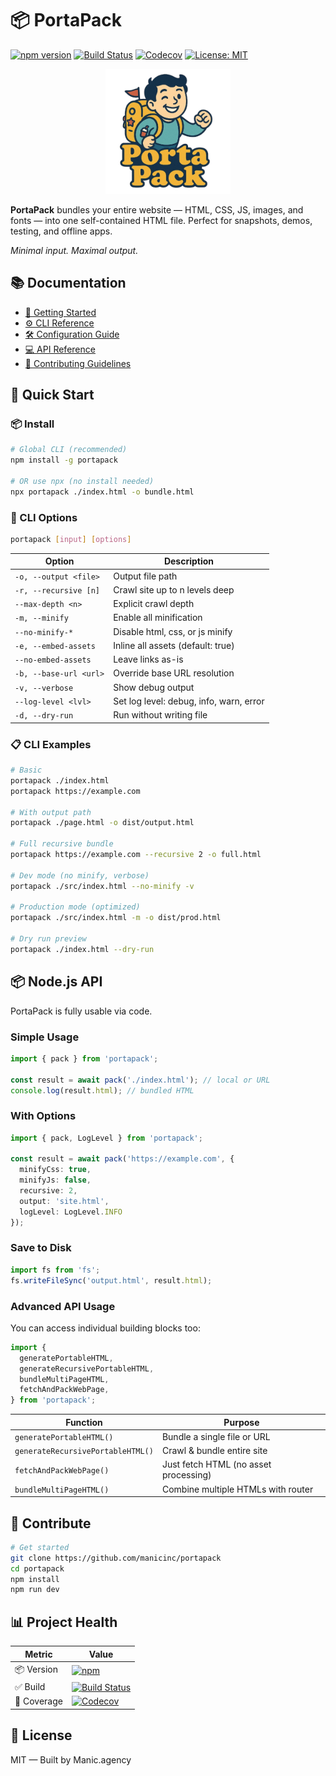 # 📦 PortaPack

[![npm version](https://img.shields.io/npm/v/portapack.svg?style=for-the-badge&logo=npm&color=CB3837)](https://www.npmjs.com/package/portapack)
[![Build Status](https://img.shields.io/github/actions/workflow/status/manicinc/portapack/ci.yml?branch=master&style=for-the-badge&logo=github)](https://github.com/manicinc/portapack/actions)
[![Codecov](https://img.shields.io/codecov/c/github/manicinc/portapack?style=for-the-badge&logo=codecov)](https://codecov.io/gh/manicinc/portapack)
[![License: MIT](https://img.shields.io/badge/license-MIT-green.svg?style=for-the-badge)](./LICENSE)

<p align="center">
  <img src="https://raw.githubusercontent.com/manicinc/portapack/master/docs/portapack-transparent.png" alt="PortaPack Logo" width="200"/>
</p>

**PortaPack** bundles your entire website — HTML, CSS, JS, images, and fonts — into one  self-contained HTML file. Perfect for snapshots, demos, testing, and offline apps.

*Minimal input. Maximal output.*

## 📚 Documentation

- [📖 Getting Started](https://manicinc.github.io/portapack/getting-started)
- [⚙️ CLI Reference](https://manicinc.github.io/portapack/cli)
- [🛠 Configuration Guide](https://manicinc.github.io/portapack/configuration)
- [💻 API Reference](https://manicinc.github.io/portapack/api/)
- [🤝 Contributing Guidelines](https://manicinc.github.io/portapack/contributing)

## 🚀 Quick Start

### 📦 Install

```bash
# Global CLI (recommended)
npm install -g portapack

# OR use npx (no install needed)
npx portapack ./index.html -o bundle.html
```

### 🧰 CLI Options

```bash
portapack [input] [options]
```

| Option | Description |
|--------|-------------|
| `-o, --output <file>` | Output file path |
| `-r, --recursive [n]` | Crawl site up to n levels deep |
| `--max-depth <n>` | Explicit crawl depth |
| `-m, --minify` | Enable all minification |
| `--no-minify-*` | Disable html, css, or js minify |
| `-e, --embed-assets` | Inline all assets (default: true) |
| `--no-embed-assets` | Leave links as-is |
| `-b, --base-url <url>` | Override base URL resolution |
| `-v, --verbose` | Show debug output |
| `--log-level <lvl>` | Set log level: debug, info, warn, error |
| `-d, --dry-run` | Run without writing file |

### 📋 CLI Examples

```bash
# Basic
portapack ./index.html
portapack https://example.com

# With output path
portapack ./page.html -o dist/output.html

# Full recursive bundle
portapack https://example.com --recursive 2 -o full.html

# Dev mode (no minify, verbose)
portapack ./src/index.html --no-minify -v

# Production mode (optimized)
portapack ./src/index.html -m -o dist/prod.html

# Dry run preview
portapack ./index.html --dry-run
```

## 📦 Node.js API

PortaPack is fully usable via code.

### Simple Usage

```typescript
import { pack } from 'portapack';

const result = await pack('./index.html'); // local or URL
console.log(result.html); // bundled HTML
```

### With Options

```typescript
import { pack, LogLevel } from 'portapack';

const result = await pack('https://example.com', {
  minifyCss: true,
  minifyJs: false,
  recursive: 2,
  output: 'site.html',
  logLevel: LogLevel.INFO
});
```

### Save to Disk

```typescript
import fs from 'fs';
fs.writeFileSync('output.html', result.html);
```

### Advanced API Usage

You can access individual building blocks too:

```typescript
import {
  generatePortableHTML,
  generateRecursivePortableHTML,
  bundleMultiPageHTML,
  fetchAndPackWebPage,
} from 'portapack';
```

| Function | Purpose |
|----------|---------|
| `generatePortableHTML()` | Bundle a single file or URL |
| `generateRecursivePortableHTML()` | Crawl & bundle entire site |
| `fetchAndPackWebPage()` | Just fetch HTML (no asset processing) |
| `bundleMultiPageHTML()` | Combine multiple HTMLs with router |

## 🤝 Contribute

```bash
# Get started
git clone https://github.com/manicinc/portapack
cd portapack
npm install
npm run dev
```

## 📊 Project Health

| Metric       | Value |
|--------------|-------|
| 📦 Version   | [![npm](https://img.shields.io/npm/v/portapack.svg)](https://www.npmjs.com/package/portapack) |
| ✅ Build     | [![Build Status](https://img.shields.io/github/actions/workflow/status/manicinc/portapack/ci.yml?branch=master)](https://github.com/manicinc/portapack/actions) |
| 🧪 Coverage  | [![Codecov](https://img.shields.io/codecov/c/github/manicinc/portapack)](https://codecov.io/gh/manicinc/portapack) |

## 📄 License

MIT — Built by Manic.agency

